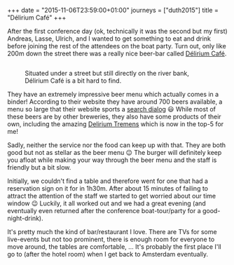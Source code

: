 +++
date = "2015-11-06T23:59:00+01:00"
journeys = ["duth2015"]
title = "Délirium Café"
+++

After the first conference day (ok, technically it was the second but my first)
Andreas, Lasse, Ulrich, and I wanted to get something to eat and drink before
joining the rest of the attendees on the boat party. Turn out, only like 200m
down the street there was a really nice beer-bar called
[Délirium Café](http://deliriumcafeamsterdam.nl/).

<figure>
<img src="/images/duth2015/delirium.jpg" alt=""/>
<figcaption><p>Situated under a street but still directly on the river bank,
Délirium Café is a bit hard to find.</p></figcaption>
</figure>

<!--more-->

They have an extremely impressive beer menu which actually comes in a binder!
According to their website they have around 700 beers available, a menu so large
that their website sports a
[search dialog](http://deliriumcafeamsterdam.nl/bieren/) 😃 While most of these
beers are by other breweries, they also have some products of their own,
including the amazing
[Delirium Tremens](http://deliriumcafeamsterdam.nl/bieren/delirium-tremens/)
which is now in the top-5 for me!

Sadly, neither the service nor the food can keep up with that. They are both
good but not as stellar as the beer menu 😉 The burger will definitely keep you
afloat while making your way through the beer menu and the staff is friendly but
a bit slow.

Initially, we couldn't find a table and therefore went for one that had a
reservation sign on it for in 1h30m. After about 15 minutes of failing to
attract the attention of the staff we started to get worried about our time
window 😉 Luckily, it all worked out and we had a great evening (and eventually
even returned after the conference boat-tour/party for a good-night-drink).

It's pretty much the kind of bar/restaurant I love. There are TVs for some
live-events but not too prominent, there is enough room for everyone to move
around, the tables are comfortable, ... It's probably the first place I'll go to
(after the hotel room) when I get back to Amsterdam eventually.
